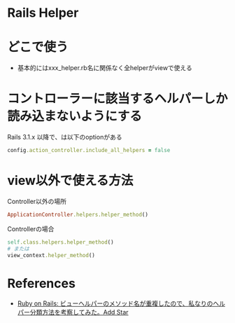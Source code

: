 Rails Helper
===============

# どこで使う

+ 基本的にはxxx_helper.rb名に関係なく全helperがviewで使える

# コントローラーに該当するヘルパーしか読み込まないようにする

Rails 3.1.x 以降で、は以下のoptionがある

```ruby
config.action_controller.include_all_helpers = false
```

# view以外で使える方法


Controller以外の場所

```rb
ApplicationController.helpers.helper_method()
```

Controllerの場合

```rb
self.class.helpers.helper_method()
# または
view_context.helper_method()
```

# References

+ [Ruby on Rails: ビューヘルパーのメソッド名が重複したので、私なりのヘルパー分類方法を考察してみた。Add Star](http://d.hatena.ne.jp/komiyak/20130818/1376843076)
